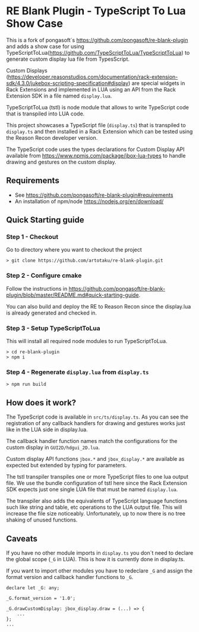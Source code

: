 RE Blank Plugin - TypeScript To Lua Show Case
=============================================

This is a fork of pongasoft´s https://github.com/pongasoft/re-blank-plugin and adds a show case for using TypeScriptToLua(https://github.com/TypeScriptToLua/TypeScriptToLua) to generate custom display lua file from TypesScript.

Custom Displays (https://developer.reasonstudios.com/documentation/rack-extension-sdk/4.3.0/jukebox-scripting-specification#display) are special widgets in Rack Extensions and implemented in LUA using an API from the Rack Extension SDK in a file named `display.lua`.

TypeScriptToLua (tstl) is node module that allows to write TypeScript code that is transpiled into LUA code.

This project showcases a TypeScript file (`display.ts`) that is transpiled to `display.ts` and then installed in a Rack Extension which can be tested using the Reason Recon developer version.

The TypeScript code uses the types declarations for Custom Display API available from https://www.npmjs.com/package/jbox-lua-types to handle drawing and gestures on the custom display.

Requirements
------------
- See https://github.com/pongasoft/re-blank-plugin#requirements
- An installation of npm/node https://nodejs.org/en/download/

Quick Starting guide
--------------------
### Step 1 - Checkout
Go to directory where you want to checkout the project
```
> git clone https://github.com/artotaku/re-blank-plugin.git
```
### Step 2 - Configure cmake
Follow the instructions in https://github.com/pongasoft/re-blank-plugin/blob/master/README.md#quick-starting-guide.

You can also build and deploy the RE to Reason Recon since the display.lua is already generated and checked in.

### Step 3 - Setup TypeScriptToLua
This will install all required node modules to run TypeScriptToLua.
```
> cd re-blank-plugin
> npm i
```
### Step 4 - Regenerate `display.lua` from `display.ts`
```
> npm run build
```

How does it work?
-----------------
The TypeScript code is available in `src/ts/display.ts`. As you can see the registration of any callback handlers for drawing and gestures works just like in the LUA side in display.lua.

The callback handler function names match the configurations for the custom display in `GUI2D/hdgui_2D.lua`.

Custom display API functions `jbox.*` and `jbox_display.*` are available as expected but extended by typing for parameters.

The tstl transpiler transpiles one or more TypeScript files to one lua output file. We use the bundle configuration of tstl here since the Rack Extension SDK expects just one single LUA file that must be named `display.lua`.

The transpiler also adds the equivalents of TypeScript language functions such like string and table, etc operations to the LUA output file. This will increase the file size noticeably.
Unfortunately, up to now there is no tree shaking of unused functions. 

Caveats
-------
If you have no other module imports in `display.ts` you don´t need to declare the global scope (`_G` in LUA). This is how it is currently done in display.ts.

If you want to import other modules you have to redeclare `_G` and assign the format version and callback handler functions to `_G`.
```
declare let _G: any;

_G.format_version = '1.0';

_G.drawCustomDisplay: jbox_display.draw = (...) => {
	...
};
...

```
